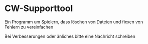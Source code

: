 # CW-Supporttool
Ein Programm um Spielern, dass löschen von Dateien und fixxen von Fehlern zu vereinfachen

Bei Verbesserungen oder änliches bitte eine Nachricht schreiben
